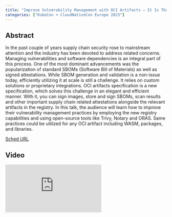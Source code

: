 ```yaml
---
title: "Improve Vulnerability Management with OCI Artifacts – It Is That Easy! - Itay Shakury, Aqua Security & Toddy Mladenov , Microsoft"
categories: ["KubeCon + CloudNativeCon Europe 2023"]
---
```


## Abstract

In the past couple of years supply chain security rose to mainstream attention and the industry has been devoted to address related concerns. Managing vulnerabilities and software dependencies is an integral part of this process. One of the most dominant advancements was the popularization of standard SBOMs (Software Bill of Materials) as well as signed attestations. While SBOM generation and validation is a non-issue today, efficiently utilizing it at scale is still a challenge. It relies on custom solutions or proprietary integrations. OCI artifacts specification is a new specification, which solves this challenge in an elegant and efficient manner. With it, you can sign images, store and sign SBOMs, scan results and other important supply chain related attestations alongside the relevant artifacts in the registry. In this talk, the audience will learn how to improve their vulnerability management practices by employing the new registry capabilities and using open-source tools like Trivy, Notary and ORAS. Same practices could be utilized for any OCI artifact including WASM, packages, and libraries.

[Sched URL](https://kccnceu2023.sched.com/event/668d9c8d3bf754bf7fd540dad71efc15)

## Video

<iframe src="https://www.youtube.com/embed/fV5q2a0a1yY" frameborder="0" allow="accelerometer; autoplay; encrypted-media; gyroscope; picture-in-picture" allowfullscreen></iframe>
